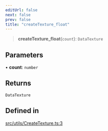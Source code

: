 ```yaml
---
editUrl: false
next: false
prev: false
title: "createTexture_float"
---
```


> **createTexture\_float**(`count`): `DataTexture`

## Parameters

• **count**: `number`

## Returns

`DataTexture`

## Defined in

[src/utils/CreateTexture.ts:3](https://github.com/agargaro/instanced-mesh/blob/ce4f7f0726405524f486e5047c492ee1975f20df/src/utils/CreateTexture.ts#L3)
